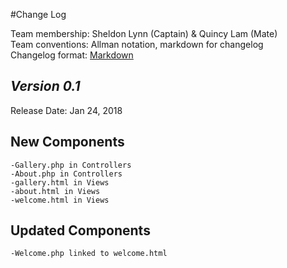 #Change Log

Team membership:  Sheldon Lynn (Captain) & Quincy Lam (Mate)  
Team conventions: Allman notation, markdown for changelog  
Changelog format: [Markdown](https://github.com/adam-p/markdown-here/wiki/Markdown-Cheatsheet) 

## *Version 0.1*

Release Date: Jan 24, 2018

## New Components
	-Gallery.php in Controllers
	-About.php in Controllers
	-gallery.html in Views
	-about.html in Views
	-welcome.html in Views

## Updated Components
	-Welcome.php linked to welcome.html

